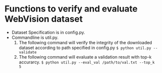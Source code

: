 # Functions to verify and evaluate WebVision dataset

* Dataset Specification is in config.py.
* Commandline is util.py.
  1. The following command will verify the integrity of the downloaded dataset according to path specified in config.py
     ```$ python util.py --validate```
  2. The following command will evaluate a validation result with top-k accurarcy.
     ```$ python util.py --eval_val /path/to/val.txt --top_k 5```

